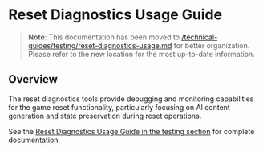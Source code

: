 # Reset Diagnostics Usage Guide

> **Note**: This documentation has been moved to [/technical-guides/testing/reset-diagnostics-usage.md](/technical-guides/testing/reset-diagnostics-usage.md) for better organization. Please refer to the new location for the most up-to-date information.

## Overview
The reset diagnostics tools provide debugging and monitoring capabilities for the game reset functionality, particularly focusing on AI content generation and state preservation during reset operations.

See the [Reset Diagnostics Usage Guide in the testing section](/technical-guides/testing/reset-diagnostics-usage.md) for complete documentation.